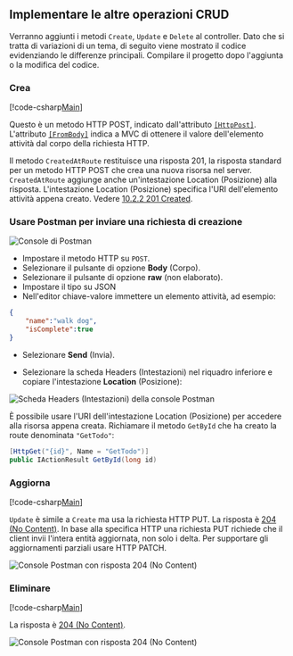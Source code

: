 ## <a name="implement-the-other-crud-operations"></a>Implementare le altre operazioni CRUD

Verranno aggiunti i metodi `Create`, `Update` e `Delete` al controller. Dato che si tratta di variazioni di un tema, di seguito viene mostrato il codice evidenziando le differenze principali. Compilare il progetto dopo l'aggiunta o la modifica del codice.

### <a name="create"></a>Crea

[!code-csharp[Main](../../tutorials/first-web-api/sample/TodoApi/Controllers/TodoController.cs?name=snippet_Create)]

Questo è un metodo HTTP POST, indicato dall'attributo [`[HttpPost]`](/aspnet/core/api/microsoft.aspnetcore.mvc.httppostattribute). L'attributo [`[FromBody]`](/aspnet/core/api/microsoft.aspnetcore.mvc.frombodyattribute) indica a MVC di ottenere il valore dell'elemento attività dal corpo della richiesta HTTP.

Il metodo `CreatedAtRoute` restituisce una risposta 201, la risposta standard per un metodo HTTP POST che crea una nuova risorsa nel server. `CreatedAtRoute` aggiunge anche un'intestazione Location (Posizione) alla risposta. L'intestazione Location (Posizione) specifica l'URI dell'elemento attività appena creato. Vedere [10.2.2 201 Created](http://www.w3.org/Protocols/rfc2616/rfc2616-sec10.html).

### <a name="use-postman-to-send-a-create-request"></a>Usare Postman per inviare una richiesta di creazione

![Console di Postman](../../tutorials/first-web-api/_static/pmc.png)

* Impostare il metodo HTTP su `POST`.
* Selezionare il pulsante di opzione **Body** (Corpo).
* Selezionare il pulsante di opzione **raw** (non elaborato).
* Impostare il tipo su JSON
* Nell'editor chiave-valore immettere un elemento attività, ad esempio: 

```json
{
    "name":"walk dog",
    "isComplete":true
}
```

* Selezionare **Send** (Invia).

* Selezionare la scheda Headers (Intestazioni) nel riquadro inferiore e copiare l'intestazione **Location** (Posizione):

![Scheda Headers (Intestazioni) della console Postman](../../tutorials/first-web-api/_static/pmget.png)

È possibile usare l'URI dell'intestazione Location (Posizione) per accedere alla risorsa appena creata. Richiamare il metodo `GetById` che ha creato la route denominata `"GetTodo"`:

```csharp
[HttpGet("{id}", Name = "GetTodo")]
public IActionResult GetById(long id)
```

### <a name="update"></a>Aggiorna

[!code-csharp[Main](../../tutorials/first-web-api/sample/TodoApi/Controllers/TodoController.cs?name=snippet_Update)]

`Update` è simile a `Create` ma usa la richiesta HTTP PUT. La risposta è [204 (No Content)](http://www.w3.org/Protocols/rfc2616/rfc2616-sec9.html). In base alla specifica HTTP una richiesta PUT richiede che il client invii l'intera entità aggiornata, non solo i delta. Per supportare gli aggiornamenti parziali usare HTTP PATCH.

![Console Postman con risposta 204 (No Content)](../../tutorials/first-web-api/_static/pmcput.png)

### <a name="delete"></a>Eliminare

[!code-csharp[Main](../../tutorials/first-web-api/sample/TodoApi/Controllers/TodoController.cs?name=snippet_Delete)]

La risposta è [204 (No Content)](http://www.w3.org/Protocols/rfc2616/rfc2616-sec9.html).

![Console Postman con risposta 204 (No Content)](../../tutorials/first-web-api/_static/pmd.png)

